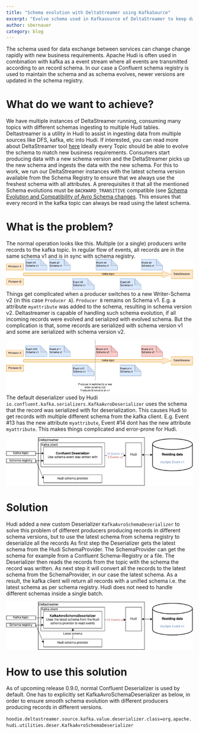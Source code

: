 ```yaml
---
title: "Schema evolution with DeltaStreamer using KafkaSource"
excerpt: "Evolve schema used in Kafkasource of DeltaStreamer to keep data up to date with business"
author: sbernauer
category: blog
---
```


The schema used for data exchange between services can change change rapidly with new business requirements.
Apache Hudi is often used in combination with kafka as a event stream where all events are transmitted according to an record schema. In our case a Confluent schema registry is used to maintain the schema and as schema evolves, newer versions are updated in the schema registry.

# What do we want to achieve?
We have multiple instances of DeltaStreamer running, consuming many topics with different schemas ingesting to multiple Hudi tables. Deltastreamer is a utility in Hudi to assist in ingesting data from multiple sources like DFS, kafka, etc into Hudi. If interested, you can read more about DeltaStreamer tool [here](https://hudi.apache.org/docs/writing_data#deltastreamer)
Ideally every Topic should be able to evolve the schema to match new business requirements. Consumers start producing data with a new schema version and the DeltaStreamer picks up the new schema and ingests the data with the new schema. For this to work, we run our DeltaStreamer instances with the latest schema version available from the Schema Registry to ensure that we always use the freshest schema with all attributes.
A prerequisites it that all the mentioned Schema evolutions must be `BACKWARD_TRANSITIVE` compatible (see [Schema Evolution and Compatibility of Avro Schema changes](https://docs.confluent.io/platform/current/schema-registry/avro.html). This ensures that every record in the kafka topic can always be read using the latest schema.


# What is the problem?
The normal operation looks like this. Multiple (or a single) producers write records to the kafka topic.
In regular flow of events, all records are in the same schema v1 and is in sync with schema registry.
![Normal operation](normal_operation.png)<br>
Things get complicated when a producer switches to a new Writer-Schema v2 (in this case `Producer A`). `Producer B` remains on Schema v1. E.g. a attribute `myattribute` was added to the schema, resulting in schema version v2.
Deltastreamer is capable of handling such schema evolution, if all incoming records were evolved and serialized with evolved schema. But the complication is that, some records are serialized with schema version v1 and some are serialized with schema version v2.

![Schema evolution](schema_evolution.png)<br>
The default deserializer used by Hudi `io.confluent.kafka.serializers.KafkaAvroDeserializer` uses the schema that the record was serialized with for deserialization. This causes Hudi to get records with multiple different schema from the kafka client. E.g. Event #13 has the new attribute `myattribute`, Event #14 dont has the new attribute `myattribute`. This makes things complicated and error-prone for Hudi.

![Confluent Deserializer](confluent_deserializer.png)<br>

# Solution
Hudi added a new custom Deserializer `KafkaAvroSchemaDeserializer` to solve this problem of different producers producing records in different schema versions, but to use the latest schema from schema registry to deserialize all the records
As first step the Deserializer gets the latest schema from the Hudi SchemaProvider. The SchemaProvider can get the schema for example from a Confluent Schema-Registry or a file.
The Deserializer then reads the records from the topic with the schema the record was written. As next step it will convert all the records to the latest schema from the SchemaProvider, in our case the latest schema. As a result, the kafka client will return all records with a unified schema i.e. the latest schema as per schema registry. Hudi does not need to handle different schemas inside a single batch.

![KafkaAvroSchemaDeserializer](KafkaAvroSchemaDeserializer.png)<br>

# How to use this solution
As of upcoming release 0.9.0, normal Confluent Deserializer is used by default. One has to explicitly set KafkaAvroSchemaDeserializer as below, in order to ensure smooth schema evolution with different producers producing records in different versions.

`hoodie.deltastreamer.source.kafka.value.deserializer.class=org.apache.hudi.utilities.deser.KafkaAvroSchemaDeserializer`
